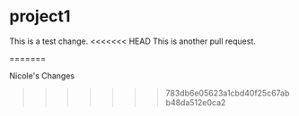 # project1

This is a test change.
<<<<<<< HEAD
This is another pull request.

=======

Nicole's Changes
>>>>>>> 783db6e05623a1cbd40f25c67abb48da512e0ca2
